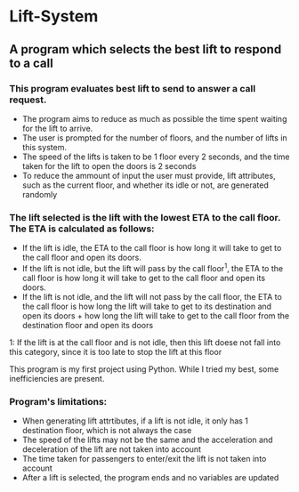 # Lift-System
## A program which selects the best lift to respond to a call

### This program evaluates best lift to send to answer a call request.

- The program aims to reduce as much as possible the time spent waiting for the lift to arrive. 
- The user is prompted for the number of floors, and the number of lifts in this system. 
- The speed of the lifts is taken to be 1 floor every 2 seconds, and the time taken for the lift to open the doors is 2 seconds
- To reduce the ammount of input the user must provide, lift attributes, such as the current floor, and whether its idle or not, are generated randomly

### The lift selected is the lift with the lowest ETA to the call floor. The ETA is calculated as follows:
  - If the lift is idle, the ETA to the call floor is how long it will take to get to the call floor and open its doors.
  - If the lift is not idle, but the lift will pass by the call floor<sup>1</sup>, the ETA to the call floor is how long it will take to get to the call floor and open its doors.
  - If the lift is not idle, and the lift will not pass by the call floor, the ETA to the call floor is how long the lift will take to get to its destination and open its doors + how long the lift will take to get to the call floor from the destination floor and open its doors

1: If the lift is at the call floor and is not idle, then this lift doese not fall into this category, since it is too late to stop the lift at this floor

This program is my first project using Python. While I tried my best, some inefficiencies are present.

### Program's limitations:
  - When generating lift attrtibutes, if a lift is not idle, it only has 1 destination floor, which is not always the case
  - The speed of the lifts may not be the same and the acceleration and deceleration of the lift are not taken into account
  - The time taken for passengers to enter/exit the lift is not taken into account
  - After a lift is selected, the program ends and no variables are updated
